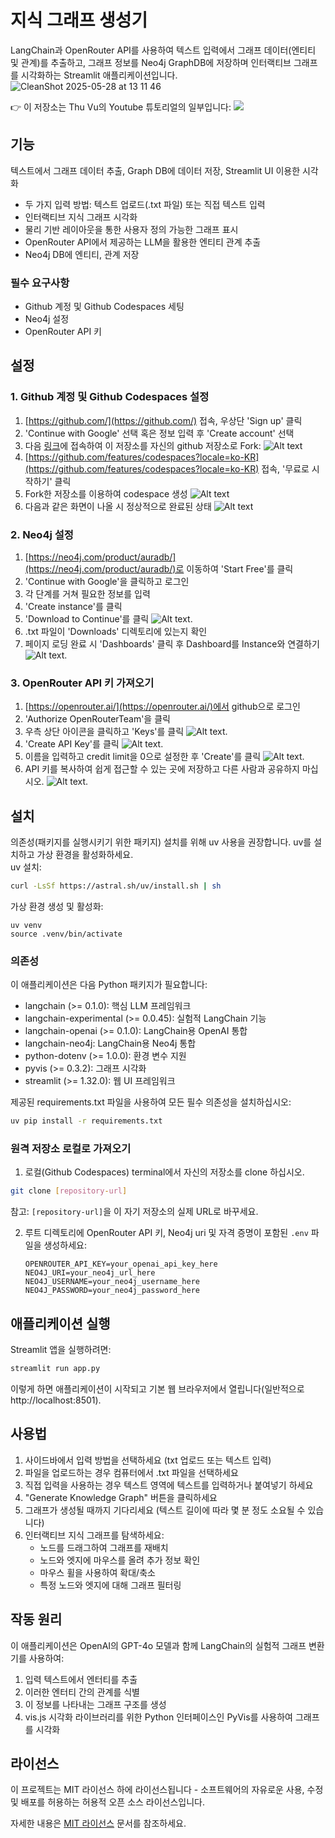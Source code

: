 # 지식 그래프 생성기

LangChain과 OpenRouter API를 사용하여 텍스트 입력에서 그래프 데이터(엔티티 및 관계)를 추출하고, 그래프 정보를 Neo4j GraphDB에 저장하며 인터랙티브 그래프를 시각화하는 Streamlit 애플리케이션입니다.
![CleanShot 2025-05-28 at 13 11 46](https://github.com/user-attachments/assets/4fef9158-8dd8-432d-bb8a-b53953a82c6c)

👉 이 저장소는 Thu Vu의 Youtube 튜토리얼의 일부입니다:
[![](https://img.youtube.com/vi/O-T_6KOXML4/0.jpg)](https://www.youtube.com/watch?v=O-T_6KOXML4)

## 기능
텍스트에서 그래프 데이터 추출, Graph DB에 데이터 저장, Streamlit UI 이용한 시각화

- 두 가지 입력 방법: 텍스트 업로드(.txt 파일) 또는 직접 텍스트 입력
- 인터랙티브 지식 그래프 시각화
- 물리 기반 레이아웃을 통한 사용자 정의 가능한 그래프 표시
- OpenRouter API에서 제공하는 LLM을 활용한 엔티티 관계 추출
- Neo4j DB에 엔티티, 관계 저장

### 필수 요구사항

- Github 계정 및 Github Codespaces 세팅
- Neo4j 설정
- OpenRouter API 키

## 설정

### 1. Github 계정 및 Github Codespaces 설정

1. [https://github.com/](https://github.com/) 접속, 우상단 'Sign up' 클릭
2. 'Continue with Google' 선택 혹은 정보 입력 후 'Create account' 선택
3. 다음 [링크](https://github.com/bumpslab/knowledge-graph-llms)에 접속하여 이 저장소를 자신의 github 저장소로 Fork:
![Alt text](./assets/Fork.png)
4. [https://github.com/features/codespaces?locale=ko-KR](https://github.com/features/codespaces?locale=ko-KR) 접속, '무료로 시작하기' 클릭
5. Fork한 저장소를 이용하여 codespace 생성
![Alt text](./assets/create_new_codespace.png)
6. 다음과 같은 화면이 나올 시 정상적으로 완료된 상태
![Alt text](./assets/example_screen.png)

### 2. Neo4j 설정

1. [https://neo4j.com/product/auradb/](https://neo4j.com/product/auradb/)로 이동하여 'Start Free'를 클릭
2. 'Continue with Google'을 클릭하고 로그인
3. 각 단계를 거쳐 필요한 정보를 입력
4. 'Create instance'를 클릭
5. 'Download to Continue'를 클릭
![Alt text](./assets/neo4j_setup.png). 
6. .txt 파일이 'Downloads' 디렉토리에 있는지 확인
7. 페이지 로딩 완료 시 'Dashboards' 클릭 후 Dashboard를 Instance와 연결하기
![Alt text](./assets/connect_dashboard.png). 

### 3. OpenRouter API 키 가져오기

1. [https://openrouter.ai/](https://openrouter.ai/)에서 github으로 로그인
2. 'Authorize OpenRouterTeam'을 클릭
3. 우측 상단 아이콘을 클릭하고 'Keys'를 클릭
![Alt text](./assets/openrouter_1.png). 
4. 'Create API Key'를 클릭
![Alt text](./assets/CreateAPIKey.png). 
5. 이름을 입력하고 credit limit을 0으로 설정한 후 'Create'를 클릭
![Alt text](./assets/createapikey_2.png). 
6. API 키를 복사하여 쉽게 접근할 수 있는 곳에 저장하고 다른 사람과 공유하지 마십시오.
![Alt text](./assets/saveapikey.png). 

## 설치
의존성(패키지를 실행시키기 위한 패키지) 설치를 위해 uv 사용을 권장합니다. uv를 설치하고 가상 환경을 활성화하세요.  
uv 설치:
```bash
curl -LsSf https://astral.sh/uv/install.sh | sh
```

가상 환경 생성 및 활성화:
```
uv venv 
source .venv/bin/activate
```

### 의존성

이 애플리케이션은 다음 Python 패키지가 필요합니다:

- langchain (>= 0.1.0): 핵심 LLM 프레임워크
- langchain-experimental (>= 0.0.45): 실험적 LangChain 기능
- langchain-openai (>= 0.1.0): LangChain용 OpenAI 통합
- langchain-neo4j: LangChain용 Neo4j 통합
- python-dotenv (>= 1.0.0): 환경 변수 지원
- pyvis (>= 0.3.2): 그래프 시각화
- streamlit (>= 1.32.0): 웹 UI 프레임워크

제공된 requirements.txt 파일을 사용하여 모든 필수 의존성을 설치하십시오:

```bash
uv pip install -r requirements.txt
```

### 원격 저장소 로컬로 가져오기

1. 로컬(Github Codespaces) terminal에서 자신의 저장소를 clone 하십시오.
```bash
git clone [repository-url]
```
   참고: `[repository-url]`을 이 자기 저장소의 실제 URL로 바꾸세요.

2. 루트 디렉토리에 OpenRouter API 키, Neo4j uri 및 자격 증명이 포함된 `.env` 파일을 생성하세요:
   ```
   OPENROUTER_API_KEY=your_openai_api_key_here
   NEO4J_URI=your_neo4j_url_here
   NEO4J_USERNAME=your_neo4j_username_here
   NEO4J_PASSWORD=your_neo4j_password_here
   ```

## 애플리케이션 실행

Streamlit 앱을 실행하려면:

```bash
streamlit run app.py
```

이렇게 하면 애플리케이션이 시작되고 기본 웹 브라우저에서 열립니다(일반적으로 http://localhost:8501).

## 사용법

1. 사이드바에서 입력 방법을 선택하세요 (txt 업로드 또는 텍스트 입력)
2. 파일을 업로드하는 경우 컴퓨터에서 .txt 파일을 선택하세요
3. 직접 입력을 사용하는 경우 텍스트 영역에 텍스트를 입력하거나 붙여넣기 하세요
4. "Generate Knowledge Graph" 버튼을 클릭하세요
5. 그래프가 생성될 때까지 기다리세요 (텍스트 길이에 따라 몇 분 정도 소요될 수 있습니다)
6. 인터랙티브 지식 그래프를 탐색하세요:
   - 노드를 드래그하여 그래프를 재배치
   - 노드와 엣지에 마우스를 올려 추가 정보 확인
   - 마우스 휠을 사용하여 확대/축소
   - 특정 노드와 엣지에 대해 그래프 필터링

## 작동 원리

이 애플리케이션은 OpenAI의 GPT-4o 모델과 함께 LangChain의 실험적 그래프 변환기를 사용하여:
1. 입력 텍스트에서 엔터티를 추출
2. 이러한 엔터티 간의 관계를 식별
3. 이 정보를 나타내는 그래프 구조를 생성
4. vis.js 시각화 라이브러리를 위한 Python 인터페이스인 PyVis를 사용하여 그래프를 시각화

## 라이선스

이 프로젝트는 MIT 라이선스 하에 라이선스됩니다 - 소프트웨어의 자유로운 사용, 수정 및 배포를 허용하는 허용적 오픈 소스 라이선스입니다.

자세한 내용은 [MIT 라이선스](https://opensource.org/licenses/MIT) 문서를 참조하세요.

